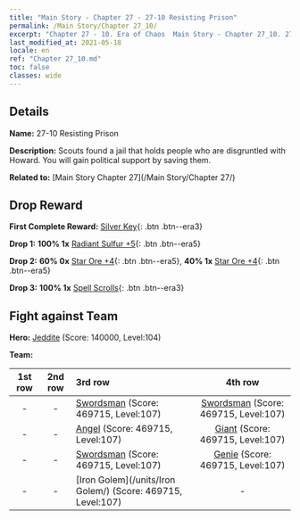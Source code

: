 ```yaml
---
title: "Main Story - Chapter 27 - 27-10 Resisting Prison"
permalink: /Main Story/Chapter 27_10/
excerpt: "Chapter 27 - 10. Era of Chaos  Main Story - Chapter 27_10. 27-10 Resisting Prison"
last_modified_at: 2021-05-18
locale: en
ref: "Chapter 27_10.md"
toc: false
classes: wide
---
```


## Details

 **Name:** 27-10 Resisting Prison

 **Description:** Scouts found a jail that holds people who are disgruntled with Howard. You will gain political support by saving them.

 **Related to:** [Main Story Chapter 27](/Main Story/Chapter 27/)

## Drop Reward

 **First Complete Reward:** [Silver Key](/Items/con_693/){: .btn .btn--era3}

 **Drop 1:** **100% 1x** [Radiant Sulfur +5](/Items/mat_99/){: .btn .btn--era5}

 **Drop 2:** **60% 0x** [Star Ore +4](/Items/mat_89/){: .btn .btn--era5}, **40% 1x** [Star Ore +4](/Items/mat_89/){: .btn .btn--era5}

 **Drop 3:** **100% 1x** [Spell Scrolls](/Items/con_694/){: .btn .btn--era3}


## Fight against Team
 **Hero:** [Jeddite](/heroes/Jeddite/) (Score: 140000, Level:104)

 **Team:**


  | 1st row | 2nd row | 3rd row | 4th row |
  |:----:|:----:|:----|:----:|
  | - | - | [Swordsman](/units/Swordsman/) (Score: 469715, Level:107)  | [Swordsman](/units/Swordsman/) (Score: 469715, Level:107)  |
  | - | - | [Angel](/units/Angel/) (Score: 469715, Level:107)  | [Giant](/units/Giant/) (Score: 469715, Level:107)  |
  | - | - | [Swordsman](/units/Swordsman/) (Score: 469715, Level:107)  | [Genie](/units/Genie/) (Score: 469715, Level:107)  |
  | - | - | [Iron Golem](/units/Iron Golem/) (Score: 469715, Level:107)  | - |


